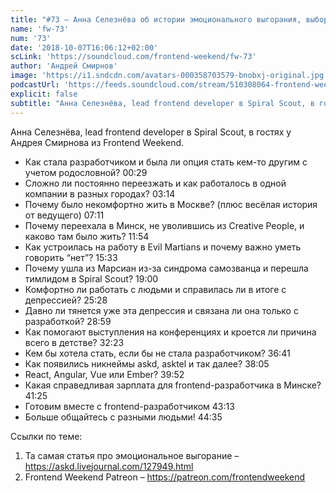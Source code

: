 ```yaml
---
title: "#73 – Анна Селезнёва об истории эмоционального выгорания, выборе города для работы и поиске себя"
name: 'fw-73'
num: '73'
date: '2018-10-07T16:06:12+02:00'
scLink: 'https://soundcloud.com/frontend-weekend/fw-73'
author: 'Андрей Смирнов'
image: 'https://i1.sndcdn.com/avatars-000358703579-bnobxj-original.jpg'
podcastUrl: 'https://feeds.soundcloud.com/stream/510308064-frontend-weekend-fw-73.m4a'
explicit: false
subtitle: "Анна Селезнёва, lead frontend developer в Spiral Scout, в гостях у Андрея Смирнова из Frontend Weekend. "
---
```

Анна Селезнёва, lead frontend developer в Spiral Scout, в гостях у Андрея Смирнова из Frontend Weekend. 

- Как стала разработчиком и была ли опция стать кем-то другим с учетом родословной? <timecode>00:29</timecode>
- Сложно ли постоянно переезжать и как работалось в одной компании в разных городах? <timecode>03:14</timecode>
- Почему было некомфортно жить в Москве? (плюс весёлая история от ведущего) <timecode>07:11</timecode>
- Почему переехала в Минск, не уволившись из Creative People, и каково там было жить? <timecode>11:54</timecode>
- Как устроилась на работу в Evil Martians и почему важно уметь говорить “нет”? <timecode>15:33</timecode>
- Почему ушла из Марсиан из-за синдрома самозванца и перешла тимлидом в Spiral Scout? <timecode>19:00</timecode>
- Комфортно ли работать с людьми и справилась ли в итоге с депрессией? <timecode>25:28</timecode>
- Давно ли тянется уже эта депрессия и связана ли она только с разработкой? <timecode>28:59</timecode>
- Как помогают выступления на конференциях и кроется ли причина всего в детстве? <timecode>32:23</timecode>
- Кем бы хотела стать, если бы не стала разработчиком? <timecode>36:41</timecode>
- Как появились никнеймы askd, asktel и так далее? <timecode>38:05</timecode>
- React, Angular, Vue или Ember? <timecode>39:52</timecode>
- Какая справедливая зарплата для frontend-разработчика в Минске? <timecode>41:25</timecode>
- Готовим вместе с frontend-разработчиком <timecode>43:13</timecode>
- Больше общайтесь с разными людьми! <timecode>44:35</timecode> 

Ссылки по теме:
1) Та самая статья про эмоциональное выгорание – https://askd.livejournal.com/127949.html
2) Frontend Weekend Patreon – https://patreon.com/frontendweekend